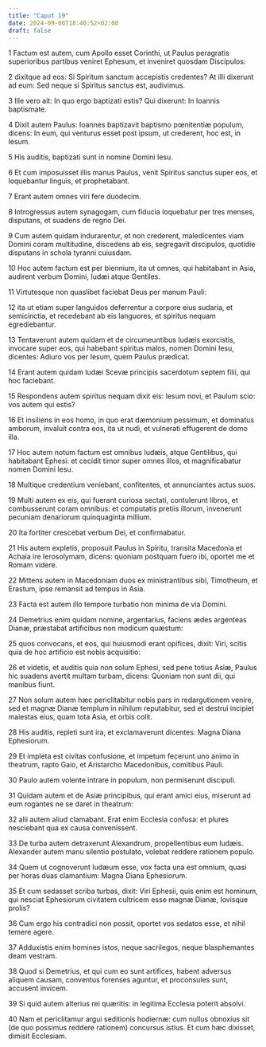 ```yaml
---
title: "Caput 19"
date: 2024-09-06T18:40:52+02:00
draft: false
---
```




1 Factum est autem, cum Apollo esset Corinthi, ut Paulus peragratis superioribus partibus veniret Ephesum, et inveniret quosdam Discipulos:

2 dixitque ad eos: Si Spiritum sanctum accepistis credentes? At illi dixerunt ad eum: Sed neque si Spiritus sanctus est, audivimus.

3 Ille vero ait: In quo ergo baptizati estis? Qui dixerunt: In Ioannis baptismate.

4 Dixit autem Paulus: Ioannes baptizavit baptismo pœnitentiæ populum, dicens: In eum, qui venturus esset post ipsum, ut crederent, hoc est, in Iesum.

5 His auditis, baptizati sunt in nomine Domini Iesu.

6 Et cum imposuisset illis manus Paulus, venit Spiritus sanctus super eos, et loquebantur linguis, et prophetabant.

7 Erant autem omnes viri fere duodecim.

8 Introgressus autem synagogam, cum fiducia loquebatur per tres menses, disputans, et suadens de regno Dei.

9 Cum autem quidam indurarentur, et non crederent, maledicentes viam Domini coram multitudine, discedens ab eis, segregavit discipulos, quotidie disputans in schola tyranni cuiusdam.

10 Hoc autem factum est per biennium, ita ut omnes, qui habitabant in Asia, audirent verbum Domini, Iudæi atque Gentiles.

11 Virtutesque non quaslibet faciebat Deus per manum Pauli:

12 ita ut etiam super languidos deferrentur a corpore eius sudaria, et semicinctia, et recedebant ab eis languores, et spiritus nequam egrediebantur.

13 Tentaverunt autem quidam et de circumeuntibus Iudæis exorcistis, invocare super eos, qui habebant spiritus malos, nomen Domini Iesu, dicentes: Adiuro vos per Iesum, quem Paulus prædicat.

14 Erant autem quidam Iudæi Scevæ principis sacerdotum septem filii, qui hoc faciebant.

15 Respondens autem spiritus nequam dixit eis: Iesum novi, et Paulum scio: vos autem qui estis?

16 Et insiliens in eos homo, in quo erat dæmonium pessimum, et dominatus amborum, invaluit contra eos, ita ut nudi, et vulnerati effugerent de domo illa.

17 Hoc autem notum factum est omnibus Iudæis, atque Gentilibus, qui habitabant Ephesi: et cecidit timor super omnes illos, et magnificabatur nomen Domini Iesu.

18 Multique credentium veniebant, confitentes, et annunciantes actus suos.

19 Multi autem ex eis, qui fuerant curiosa sectati, contulerunt libros, et combusserunt coram omnibus: et computatis pretiis illorum, invenerunt pecuniam denariorum quinquaginta millium.

20 Ita fortiter crescebat verbum Dei, et confirmabatur.

21 His autem expletis, proposuit Paulus in Spiritu, transita Macedonia et Achaia ire Ierosolymam, dicens: quoniam postquam fuero ibi, oportet me et Romam videre.

22 Mittens autem in Macedoniam duos ex ministrantibus sibi, Timotheum, et Erastum, ipse remansit ad tempus in Asia.

23 Facta est autem illo tempore turbatio non minima de via Domini.

24 Demetrius enim quidam nomine, argentarius, faciens ædes argenteas Dianæ, præstabat artificibus non modicum quæstum:

25 quos convocans, et eos, qui huiusmodi erant opifices, dixit: Viri, scitis quia de hoc artificio est nobis acquisitio:

26 et videtis, et auditis quia non solum Ephesi, sed pene totius Asiæ, Paulus hic suadens avertit multam turbam, dicens: Quoniam non sunt dii, qui manibus fiunt.

27 Non solum autem hæc periclitabitur nobis pars in redargutionem venire, sed et magnæ Dianæ templum in nihilum reputabitur, sed et destrui incipiet maiestas eius, quam tota Asia, et orbis colit.

28 His auditis, repleti sunt ira, et exclamaverunt dicentes: Magna Diana Ephesiorum.

29 Et impleta est civitas confusione, et impetum fecerunt uno animo in theatrum, rapto Gaio, et Aristarcho Macedonibus, comitibus Pauli.

30 Paulo autem volente intrare in populum, non permiserunt discipuli.

31 Quidam autem et de Asiæ principibus, qui erant amici eius, miserunt ad eum rogantes ne se daret in theatrum:

32 alii autem aliud clamabant. Erat enim Ecclesia confusa: et plures nesciebant qua ex causa convenissent.

33 De turba autem detraxerunt Alexandrum, propellentibus eum Iudæis. Alexander autem manu silentio postulato, volebat reddere rationem populo.

34 Quem ut cognoverunt Iudæum esse, vox facta una est omnium, quasi per horas duas clamantium: Magna Diana Ephesiorum.

35 Et cum sedasset scriba turbas, dixit: Viri Ephesii, quis enim est hominum, qui nesciat Ephesiorum civitatem cultricem esse magnæ Dianæ, Iovisque prolis?

36 Cum ergo his contradici non possit, oportet vos sedatos esse, et nihil temere agere.

37 Adduxistis enim homines istos, neque sacrilegos, neque blasphemantes deam vestram.

38 Quod si Demetrius, et qui cum eo sunt artifices, habent adversus aliquem causam, conventus forenses aguntur, et proconsules sunt, accusent invicem.

39 Si quid autem alterius rei quæritis: in legitima Ecclesia poterit absolvi.

40 Nam et periclitamur argui seditionis hodiernæ: cum nullus obnoxius sit (de quo possimus reddere rationem) concursus istius. Et cum hæc dixisset, dimisit Ecclesiam.

